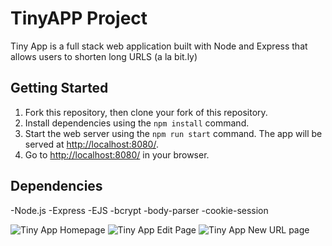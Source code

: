 # TinyAPP Project

Tiny App is a full stack web application built with Node and Express that allows users to shorten long URLS (a la bit.ly)

## Getting Started

1. Fork this repository, then clone your fork of this repository.
2. Install dependencies using the `npm install` command.
3. Start the web server using the `npm run start` command. The app will be served at <http://localhost:8080/>.
4. Go to <http://localhost:8080/> in your browser.

## Dependencies

-Node.js
-Express
-EJS
-bcrypt
-body-parser
-cookie-session

![Tiny App Homepage](https://github.com/at0082a/tiny-app-2/blob/master/pics/:URLS%20homepage.png)
![Tiny App Edit Page](https://github.com/at0082a/tiny-app-2/blob/master/pics/Edit%20ShortURL.png)
![Tiny App New URL page](https://github.com/at0082a/tiny-app-2/blob/master/pics/Create%20URL%20Page.png)
